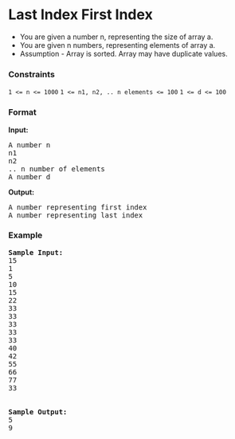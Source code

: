 <h1>Last Index First Index</h1>

<div>
  <ul>
    <li>You are given a number n, representing the size of array a.</li>
<li>You are given n numbers, representing elements of array a.</li>
<li>Assumption - Array is sorted. Array may have duplicate values.</li>
  </ul>
</div>

<h3>Constraints</h3>
<code>1 <= n <= 1000</code>
<code>1 <= n1, n2, .. n elements <= 100</code>
<code>1 <= d <= 100</code>

<h3>Format</h3>
<strong>Input:</strong>
<pre>
A number n
n1
n2
.. n number of elements
A number d
</pre>

<strong>Output:</strong>
<pre>
A number representing first index
A number representing last index
</pre>

<h3>Example</h3>
<pre>
<strong>Sample Input:</strong>
15
1
5
10
15
22
33
33
33
33
33
40
42
55
66
77
33
<br>
<strong>Sample Output:</strong>
5
9
</pre>
